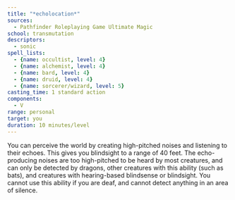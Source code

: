 ```yaml
---
title: "*echolocation*"
sources:
  - Pathfinder Roleplaying Game Ultimate Magic
school: transmutation
descriptors:
  - sonic
spell_lists:
  - {name: occultist, level: 4}
  - {name: alchemist, level: 4}
  - {name: bard, level: 4}
  - {name: druid, level: 4}
  - {name: sorcerer/wizard, level: 5}
casting_time: 1 standard action
components:
  - V
range: personal
target: you
duration: 10 minutes/level
---
```


You can perceive the world by creating high-pitched noises and listening to their echoes. This gives you blindsight to a range of 40 feet. The echo-producing noises are too high-pitched to be heard by most creatures, and can only be detected by dragons, other creatures with this ability (such as bats), and creatures with hearing-based blindsense or blindsight. You cannot use this ability if you are deaf, and cannot detect anything in an area of silence.

